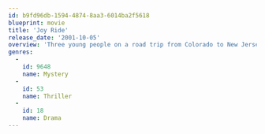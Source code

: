 ```yaml
---
id: b9fd96db-1594-4874-8aa3-6014ba2f5618
blueprint: movie
title: 'Joy Ride'
release_date: '2001-10-05'
overview: 'Three young people on a road trip from Colorado to New Jersey talk to a trucker on their CB radio, then must escape when he turns out to be a psychotic killer.'
genres:
  -
    id: 9648
    name: Mystery
  -
    id: 53
    name: Thriller
  -
    id: 18
    name: Drama
---
```


